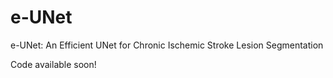 # e-UNet
e-UNet: An Efficient UNet for Chronic Ischemic Stroke Lesion Segmentation

Code available soon!
